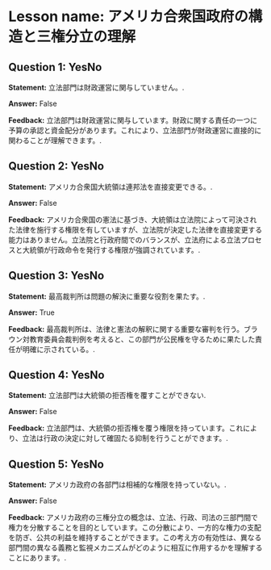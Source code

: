# Lesson name: アメリカ合衆国政府の構造と三権分立の理解

## Question 1: YesNo

**Statement:** 立法部門は財政運営に関与していません。.

**Answer:** False

**Feedback:**
立法部門は財政運営に関与しています。財政に関する責任の一つに予算の承認と資金配分があります。これにより、立法部門が財政運営に直接的に関わることが理解できます。.


## Question 2: YesNo

**Statement:** アメリカ合衆国大統領は連邦法を直接変更できる。.

**Answer:** False

**Feedback:**
アメリカ合衆国の憲法に基づき、大統領は立法院によって可決された法律を施行する権限を有していますが、立法院が決定した法律を直接変更する能力はありません。立法院と行政府間でのバランスが、立法府による立法プロセスと大統領が行政命令を発行する権限が強調されています。.


## Question 3: YesNo

**Statement:** 最高裁判所は問題の解決に重要な役割を果たす。.

**Answer:** True

**Feedback:**
最高裁判所は、法律と憲法の解釈に関する重要な審判を行う。ブラウン対教育委員会裁判例を考えると、この部門が公民権を守るために果たした責任が明確に示されている。.


## Question 4: YesNo

**Statement:** 立法部門は大統領の拒否権を覆すことができない.

**Answer:** False

**Feedback:**
立法部門は、大統領の拒否権を覆う権限を持っています。これにより、立法は行政の決定に対して確固たる抑制を行うことができます。.


## Question 5: YesNo

**Statement:** アメリカ政府の各部門は相補的な権限を持っていない。.

**Answer:** False

**Feedback:**
アメリカ政府の三権分立の概念は、立法、行政、司法の三部門間で権力を分散することを目的としています。この分散により、一方的な権力の支配を防ぎ、公共の利益を維持することができます。この考え方の有効性は、異なる部門間の異なる義務と監視メカニズムがどのように相互に作用するかを理解することにあります。.

